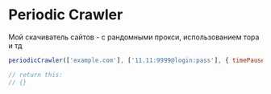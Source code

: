 # Periodic Crawler

Мой скачиватель сайтов - с рандомными прокси, использованием тора и тд

```js
periodicCrawler(['example.com'], ['11.11:9999@login:pass'], { timePause: 5 });

// return this:
// {}
```

